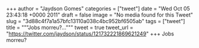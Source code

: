 
+++
author = "Jaydson Gomes"
categories = ["tweet"]
date = "Wed Oct 05 23:43:18 +0000 2011"
draft = false
image = "No media found for this Tweet"
slug = "3d88c4f7a1a57bfc13110a038c4bc952bf6505ab"
tags = ["tweet"]
title = """Jobs morreu?..."""
tweet = true
tweet_url = "https://twitter.com/jaydson/status/121732221869621249"
+++
Jobs morreu?

